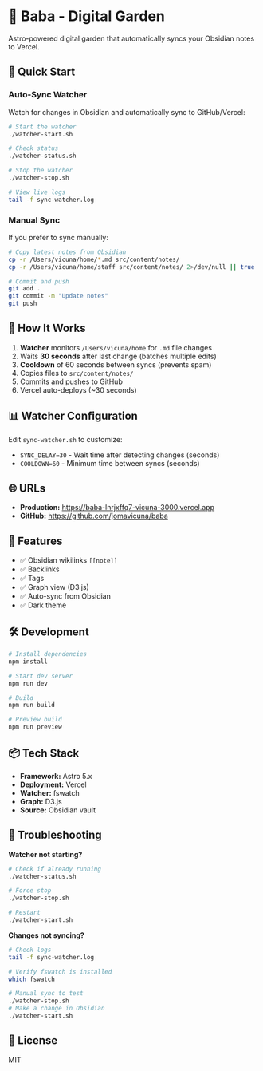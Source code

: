 # 🌱 Baba - Digital Garden

Astro-powered digital garden that automatically syncs your Obsidian notes to Vercel.

## 🚀 Quick Start

### Auto-Sync Watcher

Watch for changes in Obsidian and automatically sync to GitHub/Vercel:

```bash
# Start the watcher
./watcher-start.sh

# Check status
./watcher-status.sh

# Stop the watcher
./watcher-stop.sh

# View live logs
tail -f sync-watcher.log
```

### Manual Sync

If you prefer to sync manually:

```bash
# Copy latest notes from Obsidian
cp -r /Users/vicuna/home/*.md src/content/notes/
cp -r /Users/vicuna/home/staff src/content/notes/ 2>/dev/null || true

# Commit and push
git add .
git commit -m "Update notes"
git push
```

## 🔧 How It Works

1. **Watcher** monitors `/Users/vicuna/home` for `.md` file changes
2. Waits **30 seconds** after last change (batches multiple edits)
3. **Cooldown** of 60 seconds between syncs (prevents spam)
4. Copies files to `src/content/notes/`
5. Commits and pushes to GitHub
6. Vercel auto-deploys (~30 seconds)

## 📊 Watcher Configuration

Edit `sync-watcher.sh` to customize:

- `SYNC_DELAY=30` - Wait time after detecting changes (seconds)
- `COOLDOWN=60` - Minimum time between syncs (seconds)

## 🌐 URLs

- **Production:** https://baba-lnrjxffq7-vicuna-3000.vercel.app
- **GitHub:** https://github.com/jomavicuna/baba

## 📝 Features

- ✅ Obsidian wikilinks `[[note]]`
- ✅ Backlinks
- ✅ Tags
- ✅ Graph view (D3.js)
- ✅ Auto-sync from Obsidian
- ✅ Dark theme

## 🛠️ Development

```bash
# Install dependencies
npm install

# Start dev server
npm run dev

# Build
npm run build

# Preview build
npm run preview
```

## 📦 Tech Stack

- **Framework:** Astro 5.x
- **Deployment:** Vercel
- **Watcher:** fswatch
- **Graph:** D3.js
- **Source:** Obsidian vault

## 🐛 Troubleshooting

**Watcher not starting?**
```bash
# Check if already running
./watcher-status.sh

# Force stop
./watcher-stop.sh

# Restart
./watcher-start.sh
```

**Changes not syncing?**
```bash
# Check logs
tail -f sync-watcher.log

# Verify fswatch is installed
which fswatch

# Manual sync to test
./watcher-stop.sh
# Make a change in Obsidian
./watcher-start.sh
```

## 📄 License

MIT
